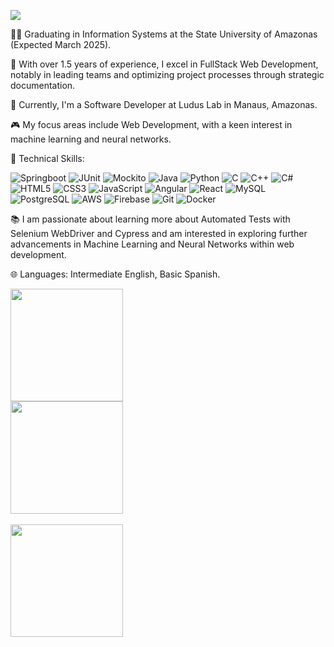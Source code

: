 ![](https://komarev.com/ghpvc/?username=JulioCFSdev)

👨‍🎓 Graduating in Information Systems at the State University of Amazonas (Expected March 2025).

🧠 With over 1.5 years of experience, I excel in FullStack Web Development, notably in leading teams and optimizing project processes through strategic documentation.

💼 Currently, I'm a Software Developer at Ludus Lab in Manaus, Amazonas.

🎮 My focus areas include Web Development, with a keen interest in machine learning and neural networks.

🔧 Technical Skills:

![Springboot](https://img.shields.io/badge/Spring%20Boot-6DB33F.svg?style=for-the-badge&logo=spring-boot&logoColor=white)
![JUnit](https://img.shields.io/badge/JUnit-25A162.svg?style=for-the-badge)
![Mockito](https://img.shields.io/badge/Mockito-B8384D.svg?style=for-the-badge)
![Java](https://img.shields.io/badge/java-%23ED8B00.svg?style=for-the-badge&logo=openjdk&logoColor=white)
![Python](https://img.shields.io/badge/python-3670A0?style=for-the-badge&logo=python&logoColor=ffdd54)
![C](https://img.shields.io/badge/C-00599C?style=for-the-badge&logo=c&logoColor=white)
![C++](https://img.shields.io/badge/C%2B%2B-00599C?style=for-the-badge&logo=c%2B%2B&logoColor=white)
![C#](https://img.shields.io/badge/C%23-239120?style=for-the-badge&logo=c-sharp&logoColor=white)
![HTML5](https://img.shields.io/badge/HTML5-E34F26?style=for-the-badge&logo=html5&logoColor=white)
![CSS3](https://img.shields.io/badge/CSS3-1572B6?style=for-the-badge&logo=css3&logoColor=white)
![JavaScript](https://img.shields.io/badge/JavaScript-F7DF1E?style=for-the-badge&logo=javascript&logoColor=black)
![Angular](https://img.shields.io/badge/Angular-DD0031?style=for-the-badge&logo=angular&logoColor=white)
![React](https://img.shields.io/badge/React-20232A?style=for-the-badge&logo=react&logoColor=61DAFB)
![MySQL](https://img.shields.io/badge/MySQL-00000F?style=for-the-badge&logo=mysql&logoColor=white)
![PostgreSQL](https://img.shields.io/badge/PostgreSQL-000?style=for-the-badge&logo=postgresql)
![AWS](https://img.shields.io/badge/AWS-000.svg?style=for-the-badge&logo=amazon-aws&logoColor=white)
![Firebase](https://img.shields.io/badge/Firebase-000?style=for-the-badge&logo=firebase&logoColor=ffca28)
![Git](https://img.shields.io/badge/GIT-E44C30?style=for-the-badge&logo=git&logoColor=white)
![Docker](https://img.shields.io/badge/Docker-1572B6?style=for-the-badge&logo=docker&logoColor=white)



📚 I am passionate about learning more about Automated Tests with Selenium WebDriver and Cypress and am interested in exploring further advancements in Machine Learning and Neural Networks within web development.

🌐 Languages: Intermediate English, Basic Spanish.

<div>
  <a href="https://github.com/JulioCFSdev">
  <img height="180cm" src="https://github-readme-stats.vercel.app/api?username=JulioCFSdev&show_icons=true&theme=cobalt&include_all_commits=true&count_private=true"/>
    <br>
  <img height="180cm" src="https://github-readme-stats.vercel.app/api/top-langs/?username=JulioCFSdev&layout=compact&langs_count=10&theme=cobalt"/>
<div>
<br>
   <img height="180em" src="https://github-readme-streak-stats.herokuapp.com?user=JulioCFSdev&theme=cobalt&date_format=M%20j%5B%2C%20Y%5D"/>
<br>

